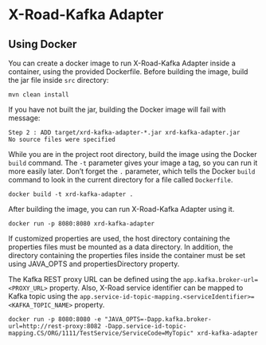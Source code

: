 # X-Road-Kafka Adapter

## Using Docker

You can create a docker image to run X-Road-Kafka Adapter inside a container, using the provided Dockerfile. Before building the image, build the jar file inside `src` directory:

```
mvn clean install
```

If you have not built the jar, building the Docker image will fail with message:

```
Step 2 : ADD target/xrd-kafka-adapter-*.jar xrd-kafka-adapter.jar
No source files were specified
```

While you are in the project root directory, build the image using the Docker `build` command. The `-t` parameter gives your image a tag, so you can run it more easily later. Don’t forget the `.` parameter, which tells the Docker `build` command to look in the current directory for a file called `Dockerfile`.

```
docker build -t xrd-kafka-adapter .
```

After building the image, you can run X-Road-Kafka Adapter using it.

```
docker run -p 8080:8080 xrd-kafka-adapter
```

If customized properties are used, the host directory containing the properties files must be mounted as a data directory. In addition, the directory containing the properties files inside the container must be set using JAVA_OPTS and propertiesDirectory property.

The Kafka REST proxy URL can be defined using the `app.kafka.broker-url=<PROXY_URL>` property. Also, X-Road service identifier can be mapped to Kafka topic using the `app.service-id-topic-mapping.<serviceIdentifier>=<KAFKA_TOPIC_NAME>` property.

```
docker run -p 8080:8080 -e "JAVA_OPTS=-Dapp.kafka.broker-url=http://rest-proxy:8082 -Dapp.service-id-topic-mapping.CS/ORG/1111/TestService/ServiceCode=MyTopic" xrd-kafka-adapter
```
